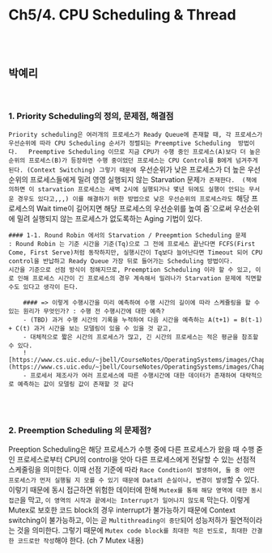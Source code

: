 # Ch5/4. CPU Scheduling & Thread 

<br>
<br>

## 박예리

<br>

### 1. Priority Scheduling의 정의, 문제점, 해결점
`Priority scheduling은 여러개의 프로세스가 Ready Queue에 존재할 때, 각 프로세스가 우선순위에 따라 CPU Scheduling 순서가 정렬되는 Preemptive Scheduling  방법이다.  
Preemptive Scheduling 이므로 지금 CPU가 수행 중인 프로세스(A)보다 더 높은 순위의 프로세스(B)가 등장하면 수행 중이었던 프로세스는 CPU Control를 B에게 넘겨주게 된다. (Context Switching)
그렇기 때문에 `우선순위가 낮은 프로세스가 더 높은 우선순위의 프로세스들에게 밀려 영영 실행되지 않는 Starvation 문제`가 존재한다. 
(책에 의하면 이 starvation 프로세스는 새벽 2시에 실행되거나 몇년 뒤에도 실행이 안되는 무서운 경우도 있다고,,,)
이를 해결하기 위한 방법으로 낮은 우선순위의 프로세스라도 `해당 프로세스의 Wait time이 길어지면 해당 프로세스의 우선순위를 높여 줌`으로써 우선순위에 밀려 실행되지 않는 프로세스가 없도록하는 Aging 기법이 있다.

    #### 1-1. Round Robin 에서의 Starvation / Preepmtion Scheduling 문제
    : Round Robin 는 기준 시간을 기준(Tq)으로 그 전에 프로세스 끝난다면 FCFS(First Come, First Serve)처럼 동작하지만, 실행시간이 Tq보다 늘어난다면 Timeout 되어 CPU control을 반납하고 Ready Queue 가장 뒤로 들어가는 Scheduling 방법이다.  
    시간을 기준으로 선점 방식이 정해지므로, Preemption Scheduling 이라 할 수 있고, 이로 인해 프로세스 시간이 긴 프로세스의 경우 계속해서 밀려나가 Starvation 문제에 직면할 수도 있다고 생각이 든다.

        #### => 이렇게 수행시간을 미리 예측하여 수행 시간의 길이에 따라 스케쥴링을 할 수 있는 원리가 무엇인가? : 수행 전 수행시간에 대한 예측?
        - (TBD) 과거 수행 시간의 기록을 누적하여 다음 시간을 예측하는 A(t+1) = B(t-1) + C(t) 과거 시간을 보는 모델링이 있을 수 있을 것 같고,
        - 대체적으로 짧은 시간의 프로세스가 많고, 긴 시간의 프로세스는 적은 평균을 참조할 수 있다. 
        ![https://www.cs.uic.edu/~jbell/CourseNotes/OperatingSystems/images/Chapter6/6_02_CPU_Histogram.jpg](https://www.cs.uic.edu/~jbell/CourseNotes/OperatingSystems/images/Chapter6/6_02_CPU_Histogram.jpg)
        - 프로세서 제조사가 여러 프로세스에 따른 수행시간에 대한 데이터가 존재하여 대략적으로 예측하는 값이 모델링 값이 존재할 것 같다
    
<br>
<br>

### 2. Preemption Scheduling 의 문제점?
Preeption Scheduling은 해당 프로세스가 수행 중에 다른 프로세스가 왔을 때 수행 줃인 프로세스로부터 CPU의 control을 앗아 다른 프로세스에게 전달할 수 있는 선점적 스케줄링을 의미한다.
이때 선점 기준에 따라 `Race Condtion이 발생하여, 둘 중 어떤 프로세스가 먼저 실행될 지 모를 수 있기 때문에 Data의 손실이나, 변경이 발생`할 수 있다.
이렇기 때문에 동시 접근하면 위험한 데이터에 한해 `Mutex를 통해 해당 영역에 대한 동시접근`을 막고, `이 영역의 시작과 끝에서는 Interrupt가 일어나지 않도록` 막는다.
이렇게 Mutex로 보호한 코드 block의 경우 interrupt가 불가능하기 때문에 Context switching이 불가능하고, 이는 곧 `Multithreading이 중단`되어 성능저하가 필연적이라는 것을 의미한다.
그렇기 때문에 `Mutex code block를 최대한 적은 빈도로, 최대한 간결한 코드로만 작성`해야 한다. (ch 7 Mutex 내용)



